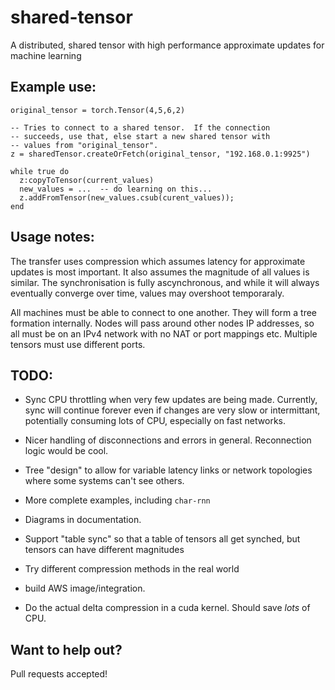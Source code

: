 # shared-tensor
A distributed, shared tensor with high performance approximate updates for machine learning

## Example use:

    original_tensor = torch.Tensor(4,5,6,2)

    -- Tries to connect to a shared tensor.  If the connection
    -- succeeds, use that, else start a new shared tensor with
    -- values from "original_tensor".
    z = sharedTensor.createOrFetch(original_tensor, "192.168.0.1:9925")

    while true do
      z:copyToTensor(current_values)
      new_values = ...  -- do learning on this...
      z.addFromTensor(new_values.csub(curent_values));
    end


## Usage notes:

The transfer uses compression which assumes latency for approximate updates is most important.  It also assumes the magnitude of all values is similar.  The synchronisation is fully ascynchronous, and while it will always eventually converge over time, values may overshoot temporaraly.

All machines must be able to connect to one another.  They will form a tree formation internally.  Nodes will pass around other nodes IP addresses, so all must be on an IPv4 network with no NAT or port mappings etc.  Multiple tensors must use different ports.  


## TODO:

* Sync CPU throttling when very few updates are being made.   Currently, sync will continue forever even if changes are very slow or intermittant, potentially consuming lots of CPU, especially on fast networks.

* Nicer handling of disconnections and errors in general.  Reconnection logic would be cool.

* Tree "design" to allow for variable latency links or network topologies where some systems can't see others.

* More complete examples, including `char-rnn`

* Diagrams in documentation.

* Support "table sync" so that a table of tensors all get synched, but tensors can have different magnitudes

* Try different compression methods in the real world

* build AWS image/integration.

* Do the actual delta compression in a cuda kernel.  Should save *lots* of CPU.

## Want to help out?

Pull requests accepted!
